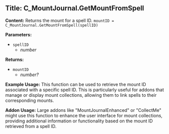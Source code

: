 ## Title: C_MountJournal.GetMountFromSpell

**Content:**
Returns the mount for a spell ID.
`mountID = C_MountJournal.GetMountFromSpell(spellID)`

**Parameters:**
- `spellID`
  - *number*

**Returns:**
- `mountID`
  - *number?*

**Example Usage:**
This function can be used to retrieve the mount ID associated with a specific spell ID. This is particularly useful for addons that manage or display mount collections, allowing them to link spells to their corresponding mounts.

**Addon Usage:**
Large addons like "MountJournalEnhanced" or "CollectMe" might use this function to enhance the user interface for mount collections, providing additional information or functionality based on the mount ID retrieved from a spell ID.